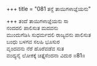 +++
title = "081 ತನ್ದೆ ತಾಯಿಗಳಾಜ್ಞೆಯನು"

+++
ತಂದೆ ತಾಯಿಗಳಾಜ್ಞೆಯನು ಸಾ   
ನಂದದಲಿ ಪಾಲಿಸುತ ಮದವನು   
ಮುಂದುಗೆಡಿಸಿ ಸುಧರ್ಮದಲಿ ರಾಜ್ಯವನು ಪಾಲಿಸುತ   
ಬಂಧು ಬಳಗವ ಸಲಹಿ ಭೂಸುರ   
ವೃಂದವನು ನೆರೆ ಹೊರೆವಡೆವ ಸುತ   
ವಂದ್ಯನೈ ಲೋಕಕ್ಕೆ ಚಿತ್ತೈಸೆಂದನಾ ವಿದುರ   ॥81॥